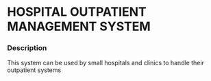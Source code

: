 # HOSPITAL OUTPATIENT MANAGEMENT SYSTEM

### Description
This system can be used by small hospitals and clinics to handle their outpatient systems

